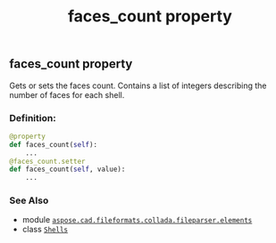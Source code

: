 ﻿---
title: faces_count property
second_title: Aspose.CAD for Python via .NET API References
description: 
type: docs
weight: 50
url: /python-net/aspose.cad.fileformats.collada.fileparser.elements/shells/faces_count/
is_root: false
---

## faces_count property


Gets or sets the faces count.
Contains a list of integers describing the number of faces for each shell.
### Definition:
```python
@property
def faces_count(self):
    ...
@faces_count.setter
def faces_count(self, value):
    ...
```

### See Also
* module [`aspose.cad.fileformats.collada.fileparser.elements`](../../)
* class [`Shells`](/cad/python-net/aspose.cad.fileformats.collada.fileparser.elements/shells)
